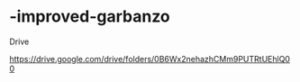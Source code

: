 # -improved-garbanzo

Drive

https://drive.google.com/drive/folders/0B6Wx2nehazhCMm9PUTRtUEhlQ00



